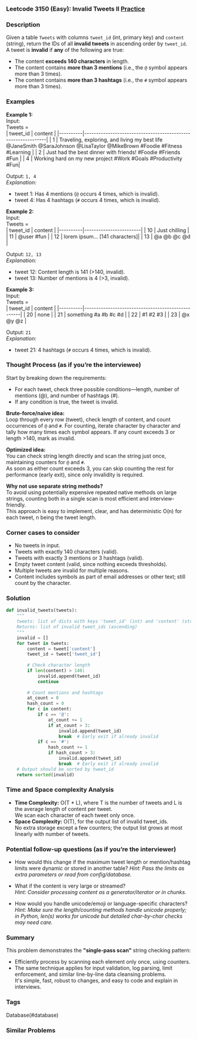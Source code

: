 ### Leetcode 3150 (Easy): Invalid Tweets II [Practice](https://leetcode.com/problems/invalid-tweets-ii)

### Description  
Given a table `Tweets` with columns `tweet_id` (int, primary key) and `content` (string), return the IDs of all **invalid tweets** in ascending order by `tweet_id`.  
A tweet is **invalid** if **any** of the following are true:
- The content **exceeds 140 characters** in length.
- The content contains **more than 3 mentions** (i.e., the `@` symbol appears more than 3 times).
- The content contains **more than 3 hashtags** (i.e., the `#` symbol appears more than 3 times).

### Examples  

**Example 1:**  
Input:  
Tweets =  
| tweet_id | content                                                      |
|----------|--------------------------------------------------------------|
| 1        | Traveling, exploring, and living my best life @JaneSmith @SaraJohnson @LisaTaylor @MikeBrown #Foodie #Fitness #Learning |
| 2        | Just had the best dinner with friends! #Foodie #Friends #Fun |
| 4        | Working hard on my new project #Work #Goals #Productivity #Fun|

Output: `1, 4`  
*Explanation:*
- tweet 1: Has 4 mentions (`@` occurs 4 times, which is invalid).
- tweet 4: Has 4 hashtags (`#` occurs 4 times, which is invalid).

**Example 2:**  
Input:  
Tweets =  
| tweet_id | content                |
|----------|------------------------|
| 10       | Just chilling          |
| 11       | @user #fun             |
| 12       | lorem ipsum...  [141 characters]|
| 13       | @a @b @c @d            |

Output: `12, 13`  
*Explanation:*
- tweet 12: Content length is 141 (>140, invalid).
- tweet 13: Number of mentions is 4 (>3, invalid).

**Example 3:**  
Input:  
Tweets =  
| tweet_id | content                                            |
|----------|---------------------------------------------------|
| 20       | none                                              |
| 21       | something #a #b #c #d                             |
| 22       | #1 #2 #3                                          |
| 23       | @x @y @z                                          |

Output: `21`  
*Explanation:*
- tweet 21: 4 hashtags (`#` occurs 4 times, which is invalid).

### Thought Process (as if you’re the interviewee)  
Start by breaking down the requirements:
- For each tweet, check three possible conditions—length, number of mentions (@), and number of hashtags (#).
- If any condition is true, the tweet is invalid.

**Brute-force/naive idea:**  
Loop through every row (tweet), check length of content, and count occurrences of `@` and `#`.
For counting, iterate character by character and tally how many times each symbol appears. If any count exceeds 3 or length >140, mark as invalid.

**Optimized idea:**  
You can check string length directly and scan the string just once, maintaining counters for `@` and `#`.  
As soon as either count exceeds 3, you can skip counting the rest for performance (early exit), since only invalidity is required.

**Why not use separate string methods?**  
To avoid using potentially expensive repeated native methods on large strings, counting both in a single scan is most efficient and interview-friendly.  
This approach is easy to implement, clear, and has deterministic O(n) for each tweet, n being the tweet length.

### Corner cases to consider  
- No tweets in input.
- Tweets with exactly 140 characters (valid).
- Tweets with exactly 3 mentions or 3 hashtags (valid).
- Empty tweet content (valid, since nothing exceeds thresholds).
- Multiple tweets are invalid for multiple reasons.
- Content includes symbols as part of email addresses or other text; still count by the character.

### Solution

```python
def invalid_tweets(tweets):
    """
    tweets: list of dicts with keys 'tweet_id' (int) and 'content' (str)
    Returns: list of invalid tweet_ids (ascending)
    """
    invalid = []
    for tweet in tweets:
        content = tweet['content']
        tweet_id = tweet['tweet_id']
        
        # Check character length
        if len(content) > 140:
            invalid.append(tweet_id)
            continue
        
        # Count mentions and hashtags
        at_count = 0
        hash_count = 0
        for c in content:
            if c == '@':
                at_count += 1
                if at_count > 3:
                    invalid.append(tweet_id)
                    break  # Early exit if already invalid
            if c == '#':
                hash_count += 1
                if hash_count > 3:
                    invalid.append(tweet_id)
                    break  # Early exit if already invalid
    # Output should be sorted by tweet_id
    return sorted(invalid)
```

### Time and Space complexity Analysis  

- **Time Complexity:** O(T \* L), where T is the number of tweets and L is the average length of content per tweet.  
  We scan each character of each tweet only once.
- **Space Complexity:** O(T), for the output list of invalid tweet_ids.  
  No extra storage except a few counters; the output list grows at most linearly with number of tweets.

### Potential follow-up questions (as if you’re the interviewer)  

- How would this change if the maximum tweet length or mention/hashtag limits were dynamic or stored in another table?
  *Hint: Pass the limits as extra parameters or read from config/database.*

- What if the content is very large or streamed?  
  *Hint: Consider processing content as a generator/iterator or in chunks.*

- How would you handle unicode/emoji or language-specific characters?
  *Hint: Make sure the length/counting methods handle unicode properly; in Python, len(s) works for unicode but detailed char-by-char checks may need care.*

### Summary
This problem demonstrates the **"single-pass scan"** string checking pattern:  
- Efficiently process by scanning each element only once, using counters.
- The same technique applies for input validation, log parsing, limit enforcement, and similar line-by-line data cleansing problems.  
It's simple, fast, robust to changes, and easy to code and explain in interviews.

### Tags
Database(#database)

### Similar Problems
